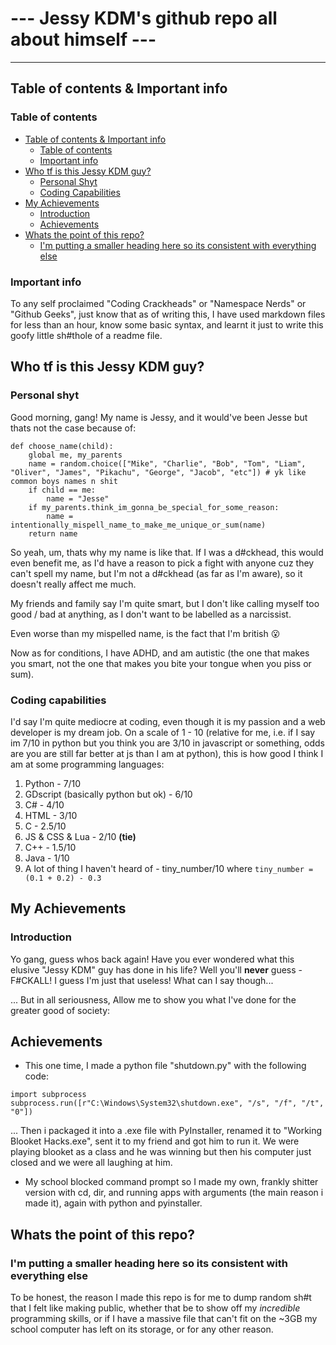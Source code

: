 # --- Jessy KDM's github repo all about himself ---

---

## Table of contents & Important info

### Table of contents
- [Table of contents & Important info](#table-of-contents--important-info)
    - [Table of contents](#table-of-contents)
    - [Important info](#important-info)
- [Who tf is this Jessy KDM guy?](#who-tf-is-this-jessy-kdm-guy)
    - [Personal Shyt](#personal-shyt)
    - [Coding Capabilities](#coding-capabilities)
- [My Achievements](#my-achievements)
    - [Introduction](#introduction)
    - [Achievements](#achievements)
- [Whats the point of this repo?](#whats-the-point-of-this-repo)
    - [I'm putting a smaller heading here so its consistent with everything else](im-putting-a-smaller-heading-here-so-its-consistent-with-everything-else)


### Important info

To any self proclaimed "Coding Crackheads" or "Namespace Nerds" or "Github Geeks", just know that as of writing this, I have used markdown files for less than an hour, know some basic syntax, and learnt it just to write this goofy little sh#thole of a readme file.


## Who tf is this Jessy KDM guy?

### Personal shyt

Good morning, gang! My name is Jessy, and it would've been Jesse but thats not the case because of:

```
def choose_name(child):
    global me, my_parents
    name = random.choice(["Mike", "Charlie", "Bob", "Tom", "Liam", "Oliver", "James", "Pikachu", "George", "Jacob", "etc"]) # yk like common boys names n shit
    if child == me:
        name = "Jesse"
    if my_parents.think_im_gonna_be_special_for_some_reason:
        name = intentionally_mispell_name_to_make_me_unique_or_sum(name)
    return name
```
So yeah, um, thats why my name is like that. If I was a d#ckhead, this would even benefit me, as I'd have a reason to pick a fight with anyone cuz they can't spell my name, but I'm not a d#ckhead (as far as I'm aware), so it doesn't really affect me much.

My friends and family say I'm quite smart, but I don't like calling myself too good / bad at anything, as I don't want to be labelled as a narcissist.

Even worse than my mispelled name, is  the fact that I'm british 😮

Now as for conditions, I have ADHD, and am autistic (the one that makes you smart, not the one that makes you bite your tongue when you piss or sum).

### Coding capabilities

I'd say I'm quite mediocre at coding, even though it is my passion and a web developer is my dream job. On a scale of 1 - 10 (relative for me, i.e. if I say im 7/10 in python but you think you are 3/10 in javascript or something, odds are you are still far better at js than I am at python), this is how good I think I am at some programming languages:

1. Python - 7/10
2. GDscript (basically python but ok) - 6/10
3. C# - 4/10
4. HTML - 3/10
5. C - 2.5/10
6. JS & CSS & Lua - 2/10 **(tie)**
7. C++ - 1.5/10
8. Java - 1/10
9. A lot of thing I haven't heard of - tiny_number/10 where `tiny_number = (0.1 + 0.2) - 0.3`

## My Achievements

### Introduction

Yo gang, guess whos back again! Have you ever wondered what this elusive "Jessy KDM" guy has done in his life? Well you'll **never** guess - F#CKALL! I guess I'm just that useless! What can I say though...

... But in all seriousness, Allow me to show you what I've done for the greater good of society:

## Achievements

- This one time, I made a python file "shutdown.py" with the following code:

```
import subprocess
subprocess.run([r"C:\Windows\System32\shutdown.exe", "/s", "/f", "/t", "0"])
```
... Then i packaged it into a .exe file with PyInstaller, renamed it to "Working Blooket Hacks.exe", sent it to my friend and got him to run it. We were playing blooket as a class and he was winning but then his computer just closed and we were all laughing at him.

- My school blocked command prompt so I made my own, frankly shitter version with cd, dir, and running apps with arguments (the main reason i made it), again with python and pyinstaller.

## Whats the point of this repo?

### I'm putting a smaller heading here so its consistent with everything else

To be honest, the reason I made this repo is for me to dump random sh#t that I felt like making public, whether that be to show off my *incredible* programming skills, or if I have a massive file that can't fit on the ~3GB my school computer has left on its storage, or for any other reason.
